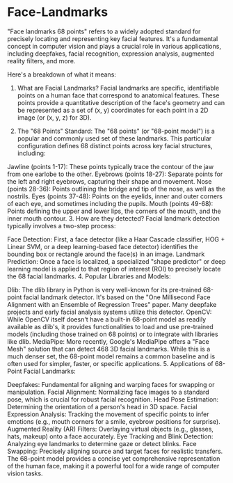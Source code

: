 # Face-Landmarks
"Face landmarks 68 points" refers to a widely adopted standard for precisely locating and representing key facial features. It's a fundamental concept in computer vision and plays a crucial role in various applications, including deepfakes, facial recognition, expression analysis, augmented reality filters, and more.


Here's a breakdown of what it means:

1. What are Facial Landmarks?
Facial landmarks are specific, identifiable points on a human face that correspond to anatomical features. These points provide a quantitative description of the face's geometry and can be represented as a set of (x, y) coordinates for each point in a 2D image (or (x, y, z) for 3D).


2. The "68 Points" Standard:
The "68 points" (or "68-point model") is a popular and commonly used set of these landmarks. This particular configuration defines 68 distinct points across key facial structures, including:

Jawline (points 1-17): These points typically trace the contour of the jaw from one earlobe to the other.
Eyebrows (points 18-27): Separate points for the left and right eyebrows, capturing their shape and movement.
Nose (points 28-36): Points outlining the bridge and tip of the nose, as well as the nostrils.
Eyes (points 37-48): Points on the eyelids, inner and outer corners of each eye, and sometimes including the pupils.
Mouth (points 49-68): Points defining the upper and lower lips, the corners of the mouth, and the inner mouth contour.
3. How are they detected?
Facial landmark detection typically involves a two-step process:

Face Detection: First, a face detector (like a Haar Cascade classifier, HOG + Linear SVM, or a deep learning-based face detector) identifies the bounding box or rectangle around the face(s) in an image.
Landmark Prediction: Once a face is localized, a specialized "shape predictor" or deep learning model is applied to that region of interest (ROI) to precisely locate the 68 facial landmarks.
4. Popular Libraries and Models:

Dlib: The dlib library in Python is very well-known for its pre-trained 68-point facial landmark detector. It's based on the "One Millisecond Face Alignment with an Ensemble of Regression Trees" paper. Many deepfake projects and early facial analysis systems utilize this detector.
OpenCV: While OpenCV itself doesn't have a built-in 68-point model as readily available as dlib's, it provides functionalities to load and use pre-trained models (including those trained on 68 points) or to integrate with libraries like dlib.
MediaPipe: More recently, Google's MediaPipe offers a "Face Mesh" solution that can detect 468 3D facial landmarks. While this is a much denser set, the 68-point model remains a common baseline and is often used for simpler, faster, or specific applications.
5. Applications of 68-Point Facial Landmarks:

Deepfakes: Fundamental for aligning and warping faces for swapping or manipulation.
Facial Alignment: Normalizing face images to a standard pose, which is crucial for robust facial recognition.
Head Pose Estimation: Determining the orientation of a person's head in 3D space.
Facial Expression Analysis: Tracking the movement of specific points to infer emotions (e.g., mouth corners for a smile, eyebrow positions for surprise).
Augmented Reality (AR) Filters: Overlaying virtual objects (e.g., glasses, hats, makeup) onto a face accurately.
Eye Tracking and Blink Detection: Analyzing eye landmarks to determine gaze or detect blinks.
Face Swapping: Precisely aligning source and target faces for realistic transfers.
The 68-point model provides a concise yet comprehensive representation of the human face, making it a powerful tool for a wide range of computer vision tasks.
